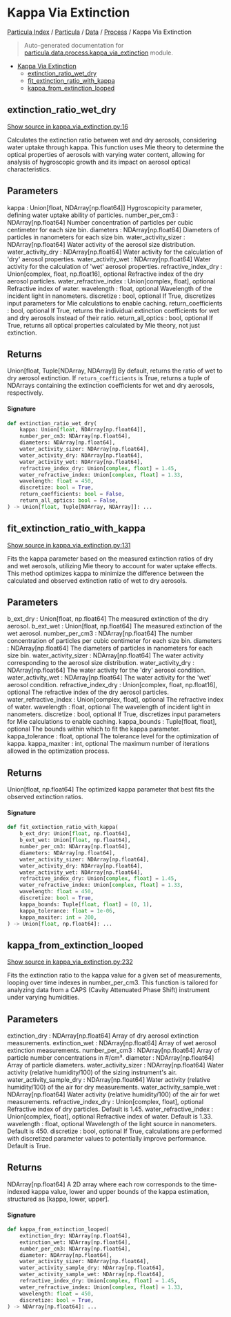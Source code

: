 # Kappa Via Extinction

[Particula Index](../../../README.md#particula-index) / [Particula](../../index.md#particula) / [Data](../index.md#data) / [Process](./index.md#process) / Kappa Via Extinction

> Auto-generated documentation for [particula.data.process.kappa_via_extinction](../../../../particula/data/process/kappa_via_extinction.py) module.

- [Kappa Via Extinction](#kappa-via-extinction)
  - [extinction_ratio_wet_dry](#extinction_ratio_wet_dry)
  - [fit_extinction_ratio_with_kappa](#fit_extinction_ratio_with_kappa)
  - [kappa_from_extinction_looped](#kappa_from_extinction_looped)

## extinction_ratio_wet_dry

[Show source in kappa_via_extinction.py:16](../../../../particula/data/process/kappa_via_extinction.py#L16)

Calculates the extinction ratio between wet and dry aerosols, considering
water uptake through kappa. This function uses Mie theory to determine the
optical properties of aerosols with varying water content, allowing for
analysis of hygroscopic growth and its impact on aerosol optical
characteristics.

Parameters
----------
kappa : Union[float, NDArray[np.float64]]
    Hygroscopicity parameter, defining water uptake ability of particles.
number_per_cm3 : NDArray[np.float64]
    Number concentration of particles per cubic centimeter for each size
    bin.
diameters : NDArray[np.float64]
    Diameters of particles in nanometers for each size bin.
water_activity_sizer : NDArray[np.float64]
    Water activity of the aerosol size distribution.
water_activity_dry : NDArray[np.float64]
    Water activity for the calculation of 'dry' aerosol properties.
water_activity_wet : NDArray[np.float64]
    Water activity for the calculation of 'wet' aerosol properties.
refractive_index_dry : Union[complex, float, np.float16], optional
    Refractive index of the dry aerosol particles.
water_refractive_index : Union[complex, float], optional
    Refractive index of water.
wavelength : float, optional
    Wavelength of the incident light in nanometers.
discretize : bool, optional
    If True, discretizes input parameters for Mie calculations to enable
    caching.
return_coefficients : bool, optional
    If True, returns the individual extinction coefficients for wet and
    dry aerosols instead of their ratio.
return_all_optics : bool, optional
    If True, returns all optical properties calculated by Mie theory,
    not just extinction.

Returns
-------
Union[float, Tuple[NDArray, NDArray]]
    By default, returns the ratio of wet to dry aerosol extinction.
    If `return_coefficients` is True, returns a tuple of NDArrays
    containing the extinction coefficients for wet and dry aerosols,
    respectively.

#### Signature

```python
def extinction_ratio_wet_dry(
    kappa: Union[float, NDArray[np.float64]],
    number_per_cm3: NDArray[np.float64],
    diameters: NDArray[np.float64],
    water_activity_sizer: NDArray[np.float64],
    water_activity_dry: NDArray[np.float64],
    water_activity_wet: NDArray[np.float64],
    refractive_index_dry: Union[complex, float] = 1.45,
    water_refractive_index: Union[complex, float] = 1.33,
    wavelength: float = 450,
    discretize: bool = True,
    return_coefficients: bool = False,
    return_all_optics: bool = False,
) -> Union[float, Tuple[NDArray, NDArray]]: ...
```



## fit_extinction_ratio_with_kappa

[Show source in kappa_via_extinction.py:131](../../../../particula/data/process/kappa_via_extinction.py#L131)

Fits the kappa parameter based on the measured extinction ratios of dry
and wet aerosols, utilizing Mie theory to account for water uptake
effects. This method optimizes kappa to minimize the difference between
the calculated and observed extinction ratio of wet to dry aerosols.

Parameters
----------
b_ext_dry : Union[float, np.float64]
    The measured extinction of the dry aerosol.
b_ext_wet : Union[float, np.float64]
    The measured extinction of the wet aerosol.
number_per_cm3 : NDArray[np.float64]
    The number concentration of particles per cubic centimeter for each
    size bin.
diameters : NDArray[np.float64]
    The diameters of particles in nanometers for each size bin.
water_activity_sizer : NDArray[np.float64]
    The water activity corresponding to the aerosol size distribution.
water_activity_dry : NDArray[np.float64]
    The water activity for the 'dry' aerosol condition.
water_activity_wet : NDArray[np.float64]
    The water activity for the 'wet' aerosol condition.
refractive_index_dry : Union[complex, float, np.float16], optional
    The refractive index of the dry aerosol particles.
water_refractive_index : Union[complex, float], optional
    The refractive index of water.
wavelength : float, optional
    The wavelength of incident light in nanometers.
discretize : bool, optional
    If True, discretizes input parameters for Mie calculations to enable
    caching.
kappa_bounds : Tuple[float, float], optional
    The bounds within which to fit the kappa parameter.
kappa_tolerance : float, optional
    The tolerance level for the optimization of kappa.
kappa_maxiter : int, optional
    The maximum number of iterations allowed in the optimization process.

Returns
-------
Union[float, np.float64]
    The optimized kappa parameter that best fits the observed extinction
    ratios.

#### Signature

```python
def fit_extinction_ratio_with_kappa(
    b_ext_dry: Union[float, np.float64],
    b_ext_wet: Union[float, np.float64],
    number_per_cm3: NDArray[np.float64],
    diameters: NDArray[np.float64],
    water_activity_sizer: NDArray[np.float64],
    water_activity_dry: NDArray[np.float64],
    water_activity_wet: NDArray[np.float64],
    refractive_index_dry: Union[complex, float] = 1.45,
    water_refractive_index: Union[complex, float] = 1.33,
    wavelength: float = 450,
    discretize: bool = True,
    kappa_bounds: Tuple[float, float] = (0, 1),
    kappa_tolerance: float = 1e-06,
    kappa_maxiter: int = 200,
) -> Union[float, np.float64]: ...
```



## kappa_from_extinction_looped

[Show source in kappa_via_extinction.py:232](../../../../particula/data/process/kappa_via_extinction.py#L232)

Fits the extinction ratio to the kappa value for a given set of
measurements, looping over time indexes in number_per_cm3. This function
is tailored for analyzing data from a CAPS (Cavity Attenuated Phase Shift)
instrument under varying humidities.

Parameters
----------
extinction_dry : NDArray[np.float64]
    Array of dry aerosol extinction measurements.
extinction_wet : NDArray[np.float64]
    Array of wet aerosol extinction measurements.
number_per_cm3 : NDArray[np.float64]
    Array of particle number concentrations in #/cm³.
diameter : NDArray[np.float64]
    Array of particle diameters.
water_activity_sizer : NDArray[np.float64]
    Water activity (relative humidity/100) of the sizing instrument's air.
water_activity_sample_dry : NDArray[np.float64]
    Water activity (relative humidity/100) of the air for dry measurements.
water_activity_sample_wet : NDArray[np.float64]
    Water activity (relative humidity/100) of the air for wet measurements.
refractive_index_dry : Union[complex, float], optional
    Refractive index of dry particles. Default is 1.45.
water_refractive_index : Union[complex, float], optional
    Refractive index of water. Default is 1.33.
wavelength : float, optional
    Wavelength of the light source in nanometers. Default is 450.
discretize : bool, optional
    If True, calculations are performed with discretized parameter values
    to potentially improve performance. Default is True.

Returns
-------
NDArray[np.float64]
    A 2D array where each row corresponds to the time-indexed kappa value,
    lower and upper bounds of the kappa estimation, structured as
    [kappa, lower, upper].

#### Signature

```python
def kappa_from_extinction_looped(
    extinction_dry: NDArray[np.float64],
    extinction_wet: NDArray[np.float64],
    number_per_cm3: NDArray[np.float64],
    diameter: NDArray[np.float64],
    water_activity_sizer: NDArray[np.float64],
    water_activity_sample_dry: NDArray[np.float64],
    water_activity_sample_wet: NDArray[np.float64],
    refractive_index_dry: Union[complex, float] = 1.45,
    water_refractive_index: Union[complex, float] = 1.33,
    wavelength: float = 450,
    discretize: bool = True,
) -> NDArray[np.float64]: ...
```